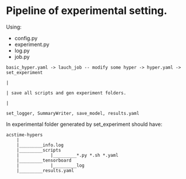 # Pipeline of experimental  setting.

Using:
- config.py
- experiment.py
- log.py
- job.py

```
basic_hyper.yaml -> lauch_job -- modify some hyper -> hyper.yaml -> set_experiment
                                                                                |
                                                                                | save all scripts and gen experiment folders.
                                                                                |
                                                            set_logger, SummaryWriter, save_model, results.yaml
```
In experimental folder generated by set_experiment should have:
```
acstime-hypers
    |
    |_________info.log
    |_________scripts
    |            |_________*.py *.sh *.yaml
    |_________tensorboard
    |            |_________log
    |_________results.yaml
```

